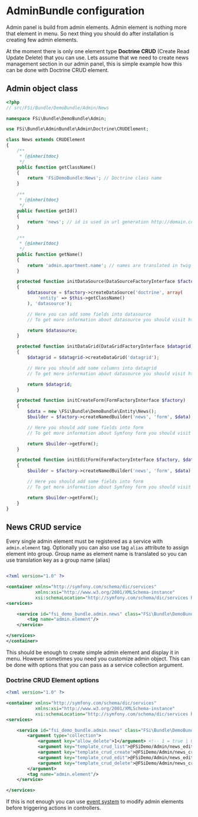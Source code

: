 # AdminBundle configuration

Admin panel is build from admin elements. Admin element is nothing more that element in menu. So next thing you
should do after installation is creating few admin elements.

At the moment there is only one element type **Doctrine CRUD** (Create Read Update Delete) that you can use.
Lets assume that we need to create news management section in our admin panel, this is simple example how this can
be done with Doctrine CRUD element.

## Admin object class

```php
<?php
// src/FSi/Bundle/DemoBundle/Admin/News

namespace FSi\Bundle\DemoBundle\Admin;

use FSi\Bundle\AdminBundle\Admin\Doctrine\CRUDElement;

class News extends CRUDElement
{
    /**
     * {@inheritdoc}
     */
    public function getClassName()
    {
        return 'FSiDemoBundle:News'; // Doctrine class name
    }

    /**
     * {@inheritdoc}
     */
    public function getId()
    {
        return 'news'; // id is used in url generation http://domain.com/admin/{id}/list
    }

    /**
     * {@inheritdoc}
     */
    public function getName()
    {
        return 'admin.apartment.name'; // names are translated in twig so you can use translation key as name
    }

    protected function initDataSource(DataSourceFactoryInterface $factory)
    {
        $datasource = $factory->createDataSource('doctrine', array(
            'entity' => $this->getClassName()
        ), 'datasource');

        // Here you can add some fields into datasource
        // To get more information about datasource you should visit https://github.com/fsi-open/datasource

        return $datasource;
    }

    protected function initDataGrid(DataGridFactoryInterface $datagrid)
    {
        $datagrid = $datagrid->createDataGrid('datagrid');

        // Here you should add some columns into datagrid
        // To get more information about datasource you should visit https://github.com/fsi-open/datagrid

        return $datagrid;
    }

    protected function initCreateForm(FormFactoryInterface $factory)
    {
        $data = new \FSi\Bundle\DemoBundle\Entity\News();
        $builder = $factory->createNamedBuilder('news', 'form', $data);

        // Here you should add some fields into form
        // To get more information about Symfony form you should visit http://symfony.com/doc/current/book/forms.html

        return $builder->getForm();
    }

    protected function initEditForm(FormFactoryInterface $factory, $data = null)
    {
        $builder = $factory->createNamedBuilder('news', 'form', $data);

        // Here you should add some fields into form
        // To get more information about Symfony form you should visit http://symfony.com/doc/current/book/forms.html

        return $builder->getForm();
    }
}
```

## News CRUD service

Every single admin element must be registered as a service with ``admin.element`` tag.
Optionally you can also use tag ``alias`` attribute to assign element into group.
Group name as element name is translated so you can use translation key as a group name (alias)

```xml

<?xml version="1.0" ?>

<container xmlns="http://symfony.com/schema/dic/services"
           xmlns:xsi="http://www.w3.org/2001/XMLSchema-instance"
           xsi:schemaLocation="http://symfony.com/schema/dic/services http://symfony.com/schema/dic/services/services-1.0.xsd">
<services>

    <service id="fsi_demo_bundle.admin.news" class="FSi\Bundle\DemoBundle\Admin\News">
        <tag name="admin.element"/>
    </service>

</services>
</container>

```

This should be enough to create simple admin element and display it in menu.
However sometimes you need you customize admin object. This can be done with options that you can pass as a service
collection argument.

### Doctrine CRUD Element options

```xml
<?xml version="1.0" ?>

<container xmlns="http://symfony.com/schema/dic/services"
           xmlns:xsi="http://www.w3.org/2001/XMLSchema-instance"
           xsi:schemaLocation="http://symfony.com/schema/dic/services http://symfony.com/schema/dic/services/services-1.0.xsd">
<services>

    <service id="fsi_demo_bundle.admin.news" class="FSi\Bundle\DemoBundle\Admin\News">
        <argument type="collection">
            <argument key="allow_delete">1</argument> <!-- 1 = true | 0 = false -->
            <argument key="template_crud_list">@FSiDemo/Admin/news_edit.html.twig</argument>
            <argument key="template_crud_create">@FSiDemo/Admin/news_create.html.twig</argument>
            <argument key="template_crud_edit">@FSiDemo/Admin/news_edit.html.twig</argument>
            <argument key="template_crud_delete">@FSiDemo/Admin/news_create.html.twig</argument>
        </argument>
        <tag name="admin.element"/>
    </service>

</services>
```

If this is not enough you can use [event system](Resources/doc/events.md) to modify admin elements before triggering actions in controllers.